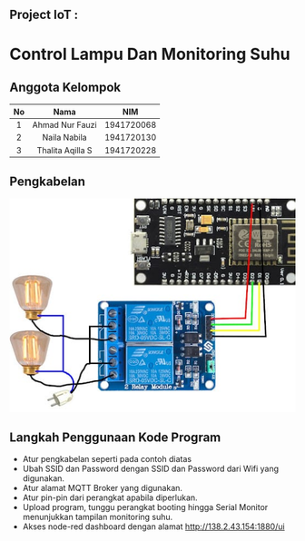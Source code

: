 ## Project IoT : 
# Control Lampu Dan Monitoring Suhu

## Anggota Kelompok 
| No |         Nama        |     NIM    |
|:--:|:-------------------:|:----------:|
|  1 | Ahmad Nur Fauzi     | 1941720068 |
|  2 | Naila Nabila        | 1941720130 |
|  3 | Thalita Aqilla S    | 1941720228 |

## Pengkabelan
 ![Pengkabelan Fritzing](/Fritzing/Wiring.jpeg)

## Langkah Penggunaan Kode Program
* Atur pengkabelan seperti pada contoh diatas
* Ubah SSID dan Password dengan SSID dan Password dari Wifi yang digunakan.
* Atur alamat MQTT Broker yang digunakan.
* Atur pin-pin dari perangkat apabila diperlukan.
* Upload program, tunggu perangkat booting hingga Serial Monitor menunjukkan tampilan monitoring suhu.
* Akses node-red dashboard dengan alamat http://138.2.43.154:1880/ui


